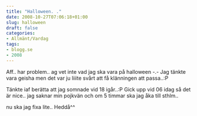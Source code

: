 ```yaml
---
title: "Halloween. ."
date: 2008-10-27T07:06:18+01:00
slug: halloween
draft: false
categories:
- Allmänt/Vardag
tags:
- blogg.se
- 2008
---
```

Aff.. har problem.. ag vet inte vad jag ska vara på halloween -.- Jag tänkte vara geisha men det var ju liiite svårt att få klänningen att passa..:P  
  
Tänkte iaf berätta att jag somnade vid 18 igår..:P Gick upp vid 06 idag så det är nice.. jag saknar min pojkvän och om 5 timmar ska jag åka till sthlm..  
  
nu ska jag fixa lite.. Heddå^^